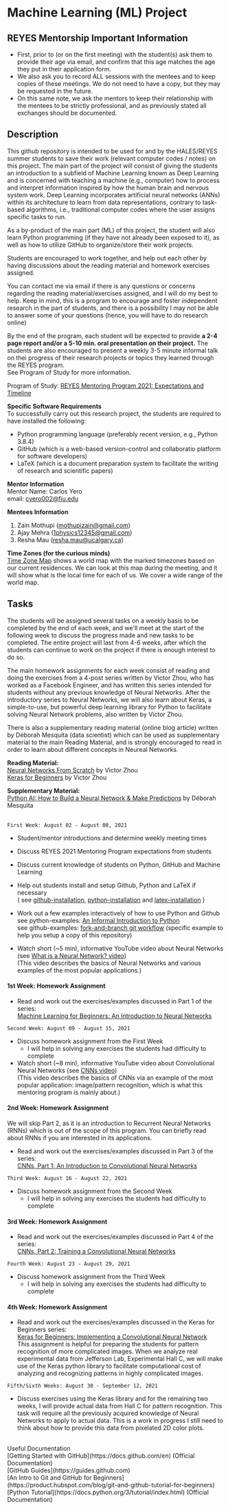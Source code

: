# Machine Learning (ML) Project
## REYES Mentorship Important Information
 * First, prior to (or on the first meeting) with the student(s) ask them to provide their age via email, and confirm that this age matches the age they put in their application form.
 *  We also ask you to record ALL sessions with the mentees and to keep copies of these meetings. We do not need to have a copy, but they may be requested in the future. 
 *  On this same note, we ask the mentors to keep their relationship with the mentees to be strictly professional, and as previously stated all exchanges should be documented.


## Description
This github repository is intended to be used for and by the HALES/REYES summer students to save their work (relevant computer codes / notes) on this project. The main part of the project will consist of giving the students an introduction to a subfield of Machine Learning known as Deep Learning and is
concerned with teaching a machine (e.g., computer) how to process and interpret information inspired by how the human brain and nervous system work. Deep Learning incorporates artificial neural networks (ANNs) within its architecture 
to learn from data representations, contrary to task-based algorithms, i.e., traditional computer codes where the user assigns specific tasks to run. 

As a by-product of the main part (ML) of this project, the student will also learn Python programming (if they have not already been exposed to it), as well as how to utilize GitHub to organize/store their work projects.

Students are encouraged to work together, and help out each other by having discussions
about the reading material and homework exercises assigned. 

You can contact me via email if there is any questions or concerns regarding the reading material/exercises assigned, and I will do my best to help. Keep in mind, this is a program to encourage  and foster independent research in the part of students, and there is a possibility I may not be able to answer some of your questions (hence, you will have to do research online)
<br>

By the end of the program, each student will be expected to provide **a 2-4 page report 
and/or a 5-10 min. oral presentation on their project.** The students are also encouraged to present a weekly 3-5 minute informal talk on thei progress of their research projects or topics they learned through the REYES program. <br>
See Program of Study for more information.

Program of Study: [REYES Mentoring Program 2021: Expectations and Timeline](https://github.com/Yero1990/ODU_Mentoring_2021/blob/master/REYES_Mentoring_Program_Expectations_and_Timeline.pdf) <br>

**Specific Software Requirements** <br>
To successfully carry out this research project, the students are required to have installed the following: <br>

* Python programming language (preferably recent version, e.g., Python 3.8.4)
* GitHub (which is a web-based version-control and collaboratio platform for software developers)
* LaTeX (which is a document preparation system to facilitate the writing of research and scientific papers)


**Mentor Information** <br>
Mentor Name: Carlos Yero <br> 
email: cyero002@fiu.edu

**Mentees Information**<br>
1.  Zain Mothupi (mothupizain@gmail.com)<br> 
2.  Ajay Mehra (1physics12345@gmail.com)<br>
3.  Resha Mau (resha.mau@ucalgary.ca)

**Time Zones (for the curious minds)** <br>
[Time Zone Map](https://www.timeanddate.com/time/map/#!cities=111,55,862,3382) shows  a world map with the marked timezones based on our current residences. We can look at this map during the meeting, and it will show what is the local time for each of us. We cover a wide range of the world map.
## Tasks
The students will be assigned several tasks on a weekly basis to be completed by the end of each week, and we'll meet at the start of the following week to discuss the progress made and new tasks to be completed. The entire project will last from 4-6 weeks, after which the students can continue to work on the project if there is enough interest to do so. <br>

The main homework assignments for each week consist of reading and doing the exercises from
a 4-post series written by Victor Zhou, who has worked as a Facebook Engineer, and has written this series intended for students without any previous knowledge of Neural Networks. After the introductory series to Neural Networks, we will also learn about Keras, a simple-to-use, but powerful deep learning library for Python to facilitate solving Neural Network problems, also written by Victor Zhou.<br> 

There is also a supplementary reading material (online blog article) written by Déborah Mesquita (data scientist) which can be used as supplementary material to the main Reading Material, and is strongly encouraged to read in order to learn about different concepts in Neureal Networks.

**Reading Material:** <br>[Neural Networks From Scratch](https://victorzhou.com/series/neural-networks-from-scratch/) by Victor Zhou <br>
[Keras for Beginners](https://victorzhou.com/series/keras-for-beginners/) by Victor Zhou

**Supplementary Material:** <br> [Python AI: How to Build a Neural Network & Make Predictions](https://realpython.com/python-ai-neural-network/) by Déborah Mesquita
<br><br> 

`First Week: August 02 - August 08, 2021` <br>

* Student/mentor introductions and determine weekly meeting times 

* Discuss REYES 2021 Mentoring Program expectations from students

* Discuss current knowledge of students on Python, GitHub and Machine Learning

* Help out students install and setup Github, Python and LaTeX if necessary <br> 
  ( see [github-installation](https://github.com/git-guides/install-git), [python-installation](https://www.wikihow.com/Install-Python#Mac) and [latex-installation](https://www.latex-project.org/get/) )
  
* Work out a few examples interactively of how to use Python and Github <br>
see python-examples: [An Informal Introduction to Python](https://docs.python.org/3/tutorial/introduction.html) <br> 
see github-examples: [fork-and-branch git workflow](https://blog.scottlowe.org/2015/01/27/using-fork-branch-git-workflow/) (specific example to help you setup a copy of this repository)

* Watch short (~5 min), informative YouTube video about Neural Networks (see [What is a Neural Network? video](https://www.youtube.com/watch?v=YRhxdVk_sIs)) <br>
(This video describes the basics of Neural Networks and various examples of the most popular applications.)

 #### 1st Week: Homework Assignment
* Read and work out the exercises/examples discussed in Part 1 of the series: <br>
[Machine Learning for Beginners: An Introduction to Neural Networks](https://victorzhou.com/blog/intro-to-neural-networks/) 

`Second Week: August 09 - August 15, 2021` <br>

* Discuss homework assignment from the First Week 
  * I will help in solving any exercises the students had difficulty to complete 
* Watch short (~8 min), informative YouTube video about Convolutional Neural Networks (see [CNNs video](https://www.youtube.com/watch?v=YRhxdVk_sIs)) <br>
(This video describes the basics of CNNs via an example of the most popular application: image/pattern recognition, which is what this mentoring program is mainly about.)


 #### 2nd Week: Homework Assignment
We will skip Part 2, as it is an introduction to Recurrent Neural Networks (RNNs) which is out of the scope of this program.  You can briefly read about RNNs if you are interested in its applications.
  
* Read and work out the exercises/examples discussed in Part 3 of the series: <br>
[CNNs, Part 1: An Introduction to Convolutional Neural Networks](https://victorzhou.com/blog/intro-to-cnns-part-1/) 


`Third Week: August 16 - August 22, 2021` <br>

* Discuss homework assignment from the Second Week 
  * I will help in solving any exercises the students had difficulty to complete 

 #### 3rd Week: Homework Assignment
* Read and work out the exercises/examples discussed in Part 4 of the series: <br>
[CNNs, Part 2: Training a Convolutional Neural Networks](https://victorzhou.com/blog/intro-to-cnns-part-2/) 

`Fourth Week: August 23 - August 29, 2021` <br>

* Discuss homework assignment from the Third Week 
  * I will help in solving any exercises the students had difficulty to complete 

 #### 4th Week: Homework Assignment
* Read and work out the exercises/examples discussed in the Keras for Beginners series: <br>
[Keras for Beginners: Implementing a Convolutional Neural Network](https://victorzhou.com/blog/keras-cnn-tutorial/) <br>
This assignment is helpful for preparing the students for pattern recognition of more
complicated images. When we analyze real experimental data from Jefferson Lab, Experimental Hall C, we will make use of the Keras python library to facilitate computational cost of analyzing and recognizing patterns in highly complicated images. 

`Fifth/Sixth Weeks: August 30 - September 12, 2021` <br>
 
 * Discuss exercises using the Keras library and for the remaining two weeks, I will provide actual data from Hall C for pattern recognition. This task will require all the previously acquired knowledge of Neural Networks to apply to actual data. This is a work in progress I still need to think about how to provide this data from pixelated 2D color plots.

 
<br>
Useful Documentation<br> 
[Getting Started with GitHub](https://docs.github.com/en) (Official Documentation)<br>
[GitHub Guides](https://guides.github.com) <br>
[An Intro to Git and GitHub for Beginners](https://product.hubspot.com/blog/git-and-github-tutorial-for-beginners) <br> 
[Python Tutorial](https://docs.python.org/3/tutorial/index.html) (Official Documentation)
